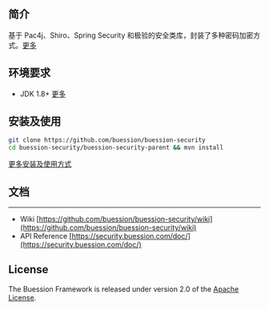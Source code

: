 ## 简介

基于 Pac4j、Shiro、Spring Security 和极验的安全类库，封装了多种密码加密方式。[更多](https://security.buession.com/introduction)

## 环境要求

- JDK 1.8+ [更多](https://security.buession.com/requirements)

## 安装及使用

```bash
git clone https://github.com/buession/buession-security
cd buession-security/buession-security-parent && mvn install
```

[更多安装及使用方式](https://security.buession.com/installation)

## 文档
---

- Wiki [https://github.com/buession/buession-security/wiki](https://github.com/buession/buession-security/wiki)
- API Reference [https://security.buession.com/doc/](https://security.buession.com/doc/)

## License

The Buession Framework is released under version 2.0 of the [Apache License](https://www.apache.org/licenses/LICENSE-2.0).